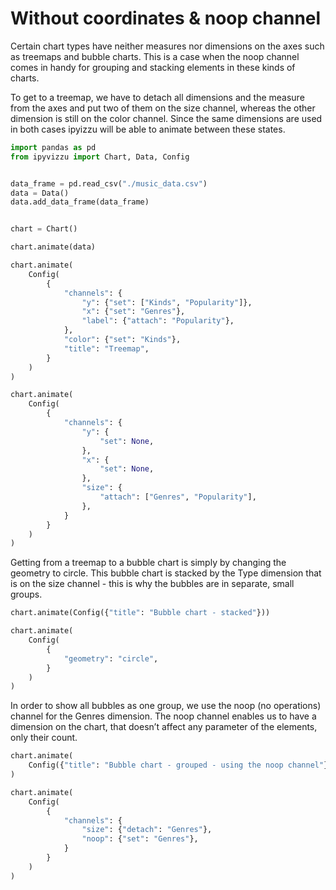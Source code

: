 # Without coordinates & noop channel

Certain chart types have neither measures nor dimensions on the axes such as
treemaps and bubble charts. This is a case when the noop channel comes in handy
for grouping and stacking elements in these kinds of charts.

To get to a treemap, we have to detach all dimensions and the measure from the
axes and put two of them on the size channel, whereas the other dimension is
still on the color channel. Since the same dimensions are used in both cases
ipyizzu will be able to animate between these states.

```python
import pandas as pd
from ipyvizzu import Chart, Data, Config


data_frame = pd.read_csv("./music_data.csv")
data = Data()
data.add_data_frame(data_frame)


chart = Chart()

chart.animate(data)

chart.animate(
    Config(
        {
            "channels": {
                "y": {"set": ["Kinds", "Popularity"]},
                "x": {"set": "Genres"},
                "label": {"attach": "Popularity"},
            },
            "color": {"set": "Kinds"},
            "title": "Treemap",
        }
    )
)

chart.animate(
    Config(
        {
            "channels": {
                "y": {
                    "set": None,
                },
                "x": {
                    "set": None,
                },
                "size": {
                    "attach": ["Genres", "Popularity"],
                },
            }
        }
    )
)
```

<div id="tutorial_01"></div>

Getting from a treemap to a bubble chart is simply by changing the geometry to
circle. This bubble chart is stacked by the Type dimension that is on the size
channel - this is why the bubbles are in separate, small groups.

```python
chart.animate(Config({"title": "Bubble chart - stacked"}))

chart.animate(
    Config(
        {
            "geometry": "circle",
        }
    )
)
```

<div id="tutorial_02"></div>

In order to show all bubbles as one group, we use the noop (no operations)
channel for the Genres dimension. The noop channel enables us to have a
dimension on the chart, that doesn’t affect any parameter of the elements, only
their count.

```python
chart.animate(
    Config({"title": "Bubble chart - grouped - using the noop channel"})
)

chart.animate(
    Config(
        {
            "channels": {
                "size": {"detach": "Genres"},
                "noop": {"set": "Genres"},
            }
        }
    )
)
```

<div id="tutorial_03"></div>

<script src="./without_coordinates_noop_channel.js"></script>
